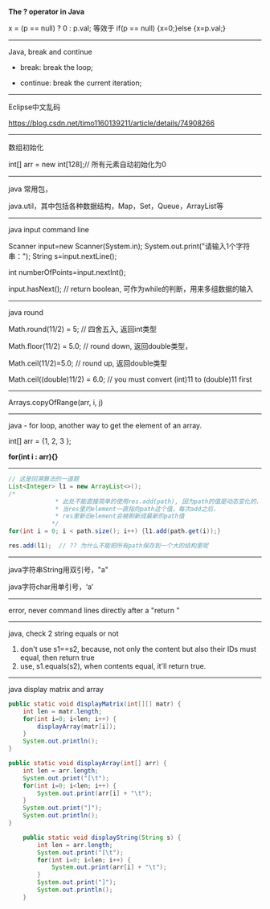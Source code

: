 **The ? operator in Java**

x = (p  == null) ? 0 : p.val;  等效于  if(p == null) {x=0;}else {x=p.val;}

---

Java, break and continue

* break: break the loop;

* continue: break the current iteration;

---

Eclipse中文乱码

https://blog.csdn.net/timo1160139211/article/details/74908266

---

数组初始化

int[] arr = new int[128];// 所有元素自动初始化为0

---

java 常用包，

java.util，其中包括各种数据结构，Map，Set，Queue，ArrayList等

---

java input command line

Scanner input=new Scanner(System.in);
System.out.print("请输入1个字符串：");
String s=input.nextLine();

int numberOfPoints=input.nextInt();

input.hasNext(); // return boolean, 可作为while的判断，用来多组数据的输入

---

java round

Math.round(11/2) = 5; // 四舍五入, 返回int类型

Math.floor(11/2) = 5.0; // round down, 返回double类型，

Math.ceil(11/2)=5.0;  // round up, 返回double类型

Math.ceil((double)11/2) = 6.0; // you must convert (int)11 to (double)11 first

---

Arrays.copyOfRange(arr, i, j)

---

java - for loop, another way to get the element of an array.

int[] arr = {1, 2, 3 };

**for(int i : arr){}**

---

```java
// 这是回溯算法的一道题
List<Integer> l1 = new ArrayList<>();
/*
			 * 此处不能直接简单的使用res.add(path), 因为path的值是动态变化的，
			 * 当res里的element一直指向path这个值，每次add之后，
			 * res里新旧element会被刷新成最新的path值
			*/
for(int i = 0; i < path.size(); i++) {l1.add(path.get(i));}

res.add(l1);  // ?? 为什么不能把所有path保存到一个大的结构里呢
```

---

java字符串String用双引号，"a"

java字符char用单引号，‘a’

---

error, never command lines directly after a "return "

---

java, check 2 string equals or not

1. don't use s1==s2, because, not only the content but also their IDs must equal, then return true
2. use, s1.equals(s2), when contents equal, it'll return true. 

---

java display matrix and array

```java
public static void displayMatrix(int[][] matr) {
	int len = matr.length;
	for(int i=0; i<len; i++) {
		displayArray(matr[i]);
	}
	System.out.println();
}

public static void displayArray(int[] arr) {
	int len = arr.length;
	System.out.print("[\t");
	for(int i=0; i<len; i++) {
		System.out.print(arr[i] + "\t");
	}
	System.out.print("]");
	System.out.println();
}

	public static void displayString(String s) {
		int len = arr.length;
		System.out.print("[\t");
		for(int i=0; i<len; i++) {
			System.out.print(arr[i] + "\t");
		}
		System.out.print("]");
		System.out.println();
	}
```